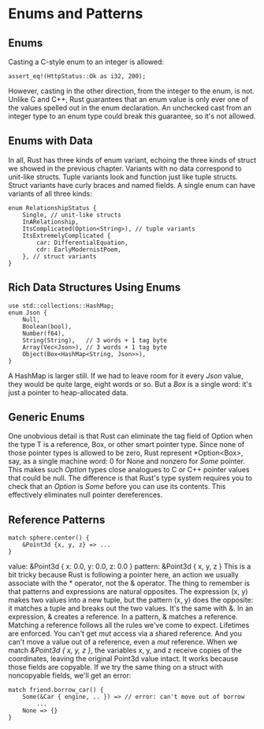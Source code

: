 # Enums and Patterns
## Enums
Casting a C-style enum to an integer is allowed:

    assert_eq!(HttpStatus::Ok as i32, 200);

However, casting in the other direction, from the integer to the enum, is not. Unlike C and C++, Rust guarantees that an enum value is only ever one of the values spelled out in the enum declaration. An unchecked cast from an integer type to an enum type could break this guarantee, so it's not allowed.

## Enums with Data
In all, Rust has three kinds of enum variant, echoing the three kinds of struct we showed in the previous chapter. Variants with no data correspond to unit-like structs. Tuple variants look and function just like tuple structs. Struct variants have curly braces and named fields. A single enum can have variants of all three kinds:

    enum RelationshipStatus {
        Single, // unit-like structs
        InARelationship,
        ItsComplicated(Option<String>), // tuple variants
        ItsExtremelyComplicated {
            car: DifferentialEquation,
            cdr: EarlyModernistPoem,
        }, // struct variants
    }


## Rich Data Structures Using Enums

    use std::collections::HashMap;
    enum Json {
        Null,
        Boolean(bool),
        Number(f64),
        String(String),   // 3 words + 1 tag byte
        Array(Vec<Json>), // 3 words + 1 tag byte
        Object(Box<HashMap<String, Json>>),
    }

A HashMap is larger still. If we had to leave room for it every *Json* value, they would be quite large, eight words or so. But a *Box<HashMap>* is a single word: it's just a pointer to heap-allocated data.

## Generic Enums
One unobvious detail is that Rust can eliminate the tag field of Option<T> when the type T is a reference, Box, or other smart pointer type. Since none of those pointer types is allowed to be zero, Rust represent *Option<Box<i32>>, say, as a single machine word: 0 for None and nonzero for *Some* pointer. This makes such *Option* types close analogues to C or C++ pointer values that could be null. The difference is that Rust's type system requires you to check
that an *Option* is *Some* before you can use its contents. This effectively eliminates null pointer dereferences.

## Reference Patterns


    match sphere.center() {
        &Point3d {x, y, z} => ...
    }

value:   &Point3d { x: 0.0, y: 0.0, z: 0.0 }
pattern: &Point3d {    x,      y,      z   }
This is a bit tricky because Rust is following a pointer here, an action we usually associate with the * operator, not the & operator. The thing to remember is that patterns and expressions are natural opposites. The expression (x, y) makes two values into a new tuple, but the pattern (x, y) does the opposite: it matches a tuple and breaks out the two values. It's the same with &. In an expression, & creates a reference. In a pattern, & matches a
reference.
Matching a reference follows all the rules we've come to expect. Lifetimes are enforced. You can't get *mut* access via a shared reference. And you can't move a value out of a reference, even a *mut* reference. When we match *&Point3d { x, y, z  }*, the variables x, y, and z receive copies of the coordinates, leaving the original Point3d value intact. It works because those fields are copyable. If we try the same thing on a struct with noncopyable fields, we'll get an
error:

    match friend.borrow_car() {
        Some(&Car { engine, .. }) => // error: can't move out of borrow
            ...
        None => {}
    }


